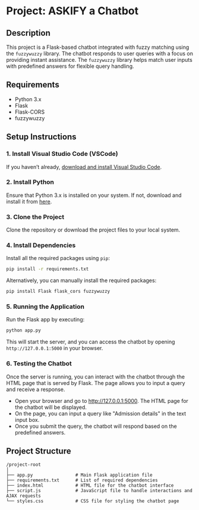 # Project: ASKIFY a Chatbot 

## Description

This project is a Flask-based chatbot integrated with fuzzy matching using the `fuzzywuzzy` library. The chatbot responds to user queries with a focus on providing instant assistance. The `fuzzywuzzy` library helps match user inputs with predefined answers for flexible query handling.

## Requirements

- Python 3.x
- Flask
- Flask-CORS
- fuzzywuzzy

## Setup Instructions

### 1. Install Visual Studio Code (VSCode)
If you haven’t already, [download and install Visual Studio Code](https://code.visualstudio.com/).

### 2. Install Python
Ensure that Python 3.x is installed on your system. If not, download and install it from [here](https://www.python.org/downloads/).

### 3. Clone the Project
Clone the repository or download the project files to your local system.

### 4. Install Dependencies
Install all the required packages using `pip`:
```bash
pip install -r requirements.txt
```

Alternatively, you can manually install the required packages:
```bash
pip install Flask flask_cors fuzzywuzzy
```

### 5. Running the Application
Run the Flask app by executing:
```bash
python app.py
```

This will start the server, and you can access the chatbot by opening `http://127.0.0.1:5000` in your browser.

### 6. Testing the Chatbot
Once the server is running, you can interact with the chatbot through the HTML page that is served by Flask. The page allows you to input a query and receive a response.

- Open your browser and go to http://127.0.0.1:5000. The HTML page for the chatbot will be displayed.
- On the page, you can input a query like "Admission details" in the text input box.
- Once you submit the query, the chatbot will respond based on the predefined answers.

## Project Structure

```
/project-root
│
├── app.py                # Main Flask application file
├── requirements.txt      # List of required dependencies
├── index.html            # HTML file for the chatbot interface
├── script.js             # JavaScript file to handle interactions and AJAX requests
└── styles.css            # CSS file for styling the chatbot page

```
